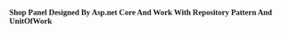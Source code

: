 <h4  style="font-family:Tahoma">
 Shop Panel  Designed By Asp.net Core And Work With Repository Pattern And UnitOfWork
</h1>
